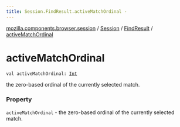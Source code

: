 ```yaml
---
title: Session.FindResult.activeMatchOrdinal - 
---
```


[mozilla.components.browser.session](../../index.html) / [Session](../index.html) / [FindResult](index.html) / [activeMatchOrdinal](./active-match-ordinal.html)

# activeMatchOrdinal

`val activeMatchOrdinal: `[`Int`](https://kotlinlang.org/api/latest/jvm/stdlib/kotlin/-int/index.html)

the zero-based ordinal of the currently selected match.

### Property

`activeMatchOrdinal` - the zero-based ordinal of the currently selected match.